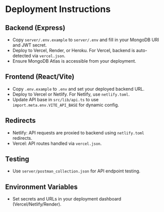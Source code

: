 # Deployment Instructions

## Backend (Express)
- Copy `server/.env.example` to `server/.env` and fill in your MongoDB URI and JWT secret.
- Deploy to Vercel, Render, or Heroku. For Vercel, backend is auto-detected via `vercel.json`.
- Ensure MongoDB Atlas is accessible from your deployment.

## Frontend (React/Vite)
- Copy `.env.example` to `.env` and set your deployed backend URL.
- Deploy to Vercel or Netlify. For Netlify, use `netlify.toml`.
- Update API base in `src/lib/api.ts` to use `import.meta.env.VITE_API_BASE` for dynamic config.

## Redirects
- Netlify: API requests are proxied to backend using `netlify.toml` redirects.
- Vercel: API routes handled via `vercel.json`.

## Testing
- Use `server/postman_collection.json` for API endpoint testing.

## Environment Variables
- Set secrets and URLs in your deployment dashboard (Vercel/Netlify/Render).
